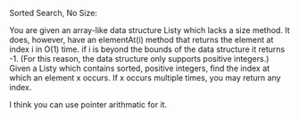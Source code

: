 Sorted Search, No Size:

You are given an array-like data structure Listy which lacks a size method. It does, however, have an elementAt(i) method that returns the element at index i in O(1) time. if i is beyond the bounds of the data structure it returns -1. (For this reason, the data structure only supports positive integers.)  Given a Listy which contains sorted, positive integers, find the index at which an element x occurs. If x occurs multiple times, you may return any index.

I think you can use pointer arithmatic for it.
